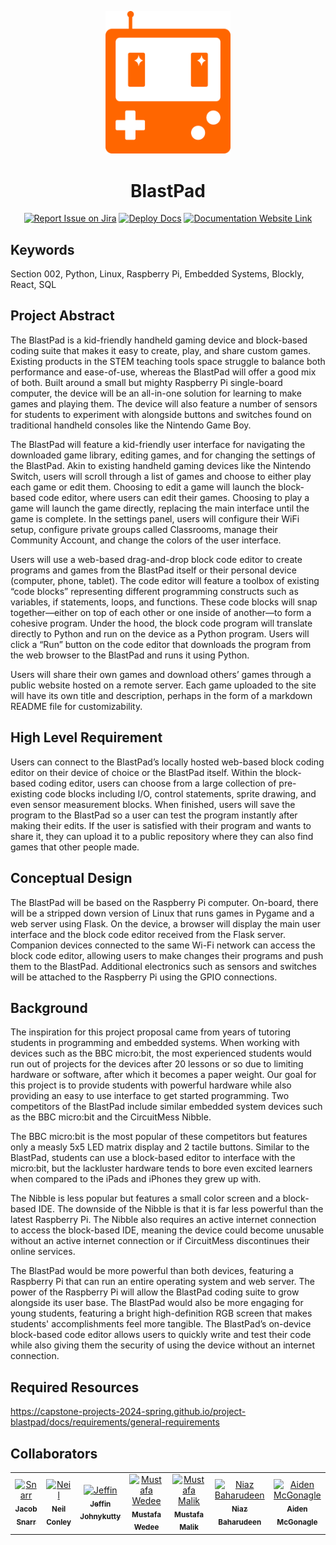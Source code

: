 <div align="center">

<img 
    src="https://raw.githubusercontent.com/Capstone-Projects-2024-Spring/project-blastpad/assets/BlastPad%20Logo.svg" 
    width="200" 
    alt="BlastPad Logo"
/>

# BlastPad
[![Report Issue on Jira](https://img.shields.io/badge/Report%20Issues-Jira-0052CC?style=flat&logo=jira-software)](https://temple-cis-projects-in-cs.atlassian.net/jira/software/c/projects/BP/issues)
[![Deploy Docs](https://github.com/ApplebaumIan/tu-cis-4398-docs-template/actions/workflows/deploy.yml/badge.svg)](https://github.com/Capstone-Projects-2024-Spring/project-blastpad/actions/workflows/deploy.yml)
[![Documentation Website Link](https://img.shields.io/badge/-Documentation%20Website-brightgreen)](https://capstone-projects-2024-spring.github.io/project-blastpad/)


</div>


## Keywords

Section 002, Python, Linux, Raspberry Pi, Embedded Systems, Blockly, React, SQL

## Project Abstract

The BlastPad is a kid-friendly handheld gaming device and block-based coding suite that makes it easy to create, play, and share custom games. Existing products in the STEM teaching tools space struggle to balance both performance and ease-of-use, whereas the BlastPad will offer a good mix of both. Built around a small but mighty Raspberry Pi single-board computer, the device will be an all-in-one solution for learning to make games and playing them. The device will also feature a number of sensors for students to experiment with alongside buttons and switches found on traditional handheld consoles like the Nintendo Game Boy.

The BlastPad will feature a kid-friendly user interface for navigating the downloaded game library, editing games, and for changing the settings of the BlastPad. Akin to existing handheld gaming devices like the Nintendo Switch, users will scroll through a list of games and choose to either play each game or edit them. Choosing to edit a game will launch the block-based code editor, where users can edit their games. Choosing to play a game will launch the game directly, replacing the main interface until the game is complete. In the settings panel, users will configure their WiFi setup, configure private groups called Classrooms, manage their Community Account, and change the colors of the user interface. 

Users will use a web-based drag-and-drop block code editor to create programs and games from the BlastPad itself or their personal device (computer, phone, tablet). The code editor will feature a toolbox of existing “code blocks” representing different programming constructs such as variables, if statements, loops, and functions. These code blocks will snap together—either on top of each other or one inside of another—to form a cohesive program. Under the hood, the block code program will translate directly to Python and run on the device as a Python program. Users will click a “Run” button on the code editor that downloads the program from the web browser to the BlastPad and runs it using Python.

Users will share their own games and download others’ games through a public website hosted on a remote server. Each game uploaded to the site will have its own title and description, perhaps in the form of a markdown README file for customizability. 

## High Level Requirement

Users can connect to the BlastPad’s locally hosted web-based block coding editor on their device of choice or the BlastPad itself. Within the block-based coding editor, users can choose from a large collection of pre-existing code blocks including I/O, control statements, sprite drawing, and even sensor measurement blocks. When finished, users will save the program to the BlastPad so a user can test the program instantly after making their edits. If the user is satisfied with their program and wants to share it, they can upload it to a public repository where they can also find games that other people made.

## Conceptual Design

The BlastPad will be based on the Raspberry Pi computer. On-board, there will be a stripped down version of Linux that runs games in Pygame and a web server using Flask. On the device, a  browser will display the main user interface and the block code editor received from the Flask server. Companion devices connected to the same Wi-Fi network can access the block code editor, allowing users to make changes their programs and push them to the BlastPad. Additional electronics such as sensors and switches will be attached to the Raspberry Pi using the GPIO connections.

## Background

The inspiration for this project proposal came from years of tutoring students in programming and embedded systems. When working with devices such as the BBC micro:bit, the most experienced students would run out of projects for the devices after 20 lessons or so due to limiting hardware or software, after which it becomes a paper weight. Our goal for this project is to provide students with powerful hardware while also providing an easy to use interface to get started programming. Two competitors of the BlastPad include similar embedded system devices such as the BBC micro:bit and the CircuitMess Nibble.

The BBC micro:bit is the most popular of these competitors but features only a measly 5x5 LED matrix display and 2 tactile buttons. Similar to the BlastPad, students can use a block-based editor to interface with the micro:bit, but the lackluster hardware tends to bore even excited learners when compared to the iPads and iPhones they grew up with.

The Nibble is less popular but features a small color screen and a block-based IDE. The downside of the Nibble is that it is far less powerful than the latest Raspberry Pi. The Nibble also requires an active internet connection to access the block-based IDE, meaning the device could become unusable without an active internet connection or if CircuitMess discontinues their online services.

The BlastPad would be more powerful than both devices, featuring a Raspberry Pi that can run an entire operating system and web server. The power of the Raspberry Pi will allow the BlastPad coding suite to grow alongside its user base. The BlastPad would also be more engaging for young students, featuring a bright high-definition RGB screen that makes students' accomplishments feel more tangible. The BlastPad’s on-device block-based code editor allows users to quickly write and test their code while also giving them the security of using the device without an internet connection.


## Required Resources

https://capstone-projects-2024-spring.github.io/project-blastpad/docs/requirements/general-requirements


## Collaborators

[//]: # ( readme: collaborators -start )
<table>
<tr>
    <td align="center">
        <a href="https://github.com/Snarr">
            <img src="https://avatars.githubusercontent.com/u/20634143?v=4" width="100;" alt="Snarr"/>
            <br />
            <sub><b>Jacob Snarr</b></sub>
        </a>
    </td>
    <td align="center">
        <a href="https://github.com/gummyfrog">
            <img src="https://avatars.githubusercontent.com/u/32652208?v=4" width="100;" alt="Neil"/>
            <br />
            <sub><b>Neil Conley</b></sub>
        </a>
    </td>
    <td align="center">
        <a href="https://github.com/Jeffin-J">
            <img src="https://avatars.githubusercontent.com/u/112404549?v=4" width="100;" alt="Jeffin"/>
            <br />
            <sub><b>Jeffin Johnykutty</b></sub>
        </a>
    </td>
    <td align="center">
        <a href="https://github.com/MWedee">
            <img src="https://avatars.githubusercontent.com/u/104322948?v=4" width="100;" alt="Mustafa Wedee"/>
            <br />
            <sub><b>Mustafa Wedee</b></sub>
        </a>
    </td>
    <td align="center">
        <a href="https://github.com/mustafamalik-tu">
            <img src="https://avatars.githubusercontent.com/u/144449116?v=4" width="100;" alt="Mustafa Malik"/>
            <br />
            <sub><b>Mustafa Malik</b></sub>
        </a>
    </td>
    <td align="center">
        <a href="https://github.com/tuk05348">
            <img src="https://avatars.githubusercontent.com/u/123013839?v=4" width="100;" alt="Niaz Baharudeen"/>
            <br />
            <sub><b>Niaz Baharudeen</b></sub>
        </a>
    </td>
    <td align="center">
        <a href="https://github.com/APM1015">
            <img src="https://avatars.githubusercontent.com/u/122992723?v=4" width="100;" alt="Aiden McGonagle"/>
            <br />
            <sub><b>Aiden McGonagle</b></sub>
        </a>
    </td>
    
</tr>
</table>

[//]: # ( readme: collaborators -end )
